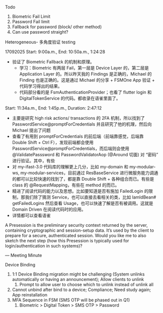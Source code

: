 Todo
1. Biometric Fail Limit
2. Password Fail limit
3. Fallback for password (block/ other method)
4. Can use password straight?

Heterogeneous- 多角度验证 testing

17092025
Start: 9:00a.m., End: 10:50a.m., 1:24:28
- 验证了 Biometric Fallback 的机制和原理。
    - 学习：Biometric 有两层 Fail，第一层是 Device Layer 的，第二层是 Application Layer 的。所以昨天我的 Findings 是正确的，Michael 的 Finding 也是正确的。这是通过 Michael 的分享 + FSMOne App 验证 + 代码学习得出的结果。
    - 代码部分看的是 FsmAuthenticationProvider；也看了 flutter login 和 DigitalTokenService 的代码。都收录在语雀里面了。

Start: 11:34a.m., End: 1:45p.m., Duration: 2:47:12
- 主要是研究 high risk actions/ transactions 的 2FA 机制，所以找到了 PasswordService@promptForCredentials 并且研究了他的机理，然后向 Michael 提出了问题
- 查看了有用到 promptForCredentials 的前后端（前端靠感觉，后端靠 Double Shift + Ctrl F），发现前端都会使用 PasswordService@promptForCredentials，而后端则会使用 @ValidatePasssword 和 PasswordValidatorAop (@Around 切面) 对 “密码” 进行验证。其中，有些
- 对 my-ifast-3.0 代码库的理解更上几分，比如 my-domain 和 my-modular-ws, my-modular-services，目前通过 ResBaseService 进行微服务能力调通的都可以比较快速的找到了，都是靠 Double Shift + 各种组合而已。有些是 class 的 @RequestMapping，有些在 method 的而已。
- 精进了阅读代码的能力以及思想。比如要知道是否有施加 FailedLogin 的限制，那我们除了猜测 Service，也可以直接去看相关的类，比如 IamIdBean# getFailedLogins 然后查看 Usage，也可以快速了解是否有被调用。这就是 Domain Driven 在阅读代码时的应用。
- 详情都可以查看语雀

A Presession is the preliminary security context returned by the server, containing cryptographic and session-setup data. It’s used by the client to prepare for a secure, authenticated session.
Would you like me to also sketch the next step (how this Presession is typically used for login/authentication in such systems)?

—
Meeting Minute

Device Binding
1. 1:1 Device Binding migration might be challenging (System unlinks automatically or having an announcement); Allow clients to unlink
    1. Prompt to allow user to choose which to unlink instead of unlink all 
2. Cannot unbind after bind to a device; Compliance; Need study again; App reinstallation
3. MFA Sequence in FSM (SMS OTP will be phased out in Q1)
    1. Biometric > Digital Token > SMS OTP > Password























